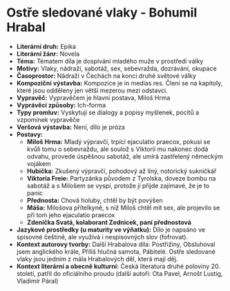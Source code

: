 # Ostře sledované vlaky - Bohumil Hrabal
- **Literární druh:** Epika
- **Literární žánr:** Novela
- **Téma:** Tématem díla je dospívání mladého muže v prostředí války
- **Motivy:** Vlaky, nádraží, sabotáž, sex, sebevražda, dozrávání, okupace
- **Časoprostor:** Nádraží v Čechách na konci druhé světové války
- **Kompoziční výstavba:** Kompozice je in medias res. Člení se na kapitoly, které jsou odděleny jen větší mezerou mezi odstavci.
- **Vypravěč:** Vypravěčem je hlavní postava, Miloš Hrma
- **Vyprávěcí způsoby:** Ich-forma
- **Typy promluv:** Vyskytují se dialogy a popisy myšlenek, pocitů a vzpomínek vypravěče
- **Veršová výstavba:** Není, dílo je próza
- **Postavy:**
  - **Miloš Hrma:** Mladý výpravčí, trpící ejaculatio praecox, pokusí se kvůli tomu o sebevraždu, ale soulož s Viktorií mu nakonec dodá odvahu, provede úspěšnou sabotáž, ale umírá zastřelený německým vojákem
  - **Hubička:** Zkušený výpravčí, pohodový až líný, notorický sukničkář
  - **Viktoria Freie:** Partyzánka původem z Tyrolska, doveze bombu na sabotáž a s Milošem se vyspí, protože jí přijde zajímavé, že je to panic
  - **Přednosta:** Chová holuby, chtěl by být povýšen
  - **Máša:** Milošova přítelkyně, s níž Miloš chtěl mít sex, ale projevilo se při tom jeho ejaculatio praecox
  - **Zdenička Svatá, kolaborant Zednicek, paní přednostová**
- **Jazykové prostředky (u maturity ve výňatku):** Dílo je napsáno ve spisovné češtině, ale využívá i nespisovných slov (fofrovat).
- **Kontext autorovy tvorby:** Další Hrabalova díla: Postřižiny, Obsluhoval jsem anglického krále, Příliš hlučná samota, Pábitelé. Ostře sledované vlaky jsou jedním z mála Hrabalových děl, která mají děj.
- **Kontext literární a obecně kulturní:** Česká literatura druhé poloviny 20. století, patřil do oficiálního proudu (další autoři: Ota Pavel, Arnošt Lustig, Vladimír Páral)
